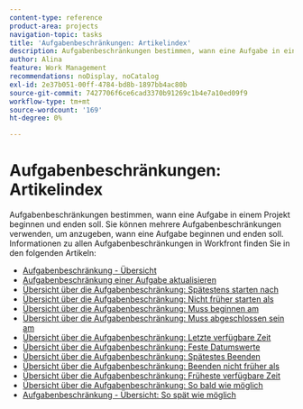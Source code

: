 ```yaml
---
content-type: reference
product-area: projects
navigation-topic: tasks
title: 'Aufgabenbeschränkungen: Artikelindex'
description: Aufgabenbeschränkungen bestimmen, wann eine Aufgabe in einem Projekt beginnen und enden soll. Sie können mehrere Aufgabenbeschränkungen verwenden, um anzugeben, wann eine Aufgabe beginnen und enden soll. Informationen zu allen Aufgabenbeschränkungen in Workfront finden Sie in den folgenden Artikeln.
author: Alina
feature: Work Management
recommendations: noDisplay, noCatalog
exl-id: 2e37b051-00ff-4784-bd8b-1897bb4ac80b
source-git-commit: 7427706f6ce6cad3370b91269c1b4e7a10ed09f9
workflow-type: tm+mt
source-wordcount: '169'
ht-degree: 0%

---
```


# Aufgabenbeschränkungen: Artikelindex

<!-- Audited: 1/2024 -->

Aufgabenbeschränkungen bestimmen, wann eine Aufgabe in einem Projekt beginnen und enden soll. Sie können mehrere Aufgabenbeschränkungen verwenden, um anzugeben, wann eine Aufgabe beginnen und enden soll. Informationen zu allen Aufgabenbeschränkungen in Workfront finden Sie in den folgenden Artikeln:

* [Aufgabenbeschränkung - Übersicht](../../../manage-work/tasks/task-constraints/task-constraint-overview.md)
* [Aufgabenbeschränkung einer Aufgabe aktualisieren](../../../manage-work/tasks/task-constraints/update-task-constraint-of-task.md)
* [Übersicht über die Aufgabenbeschränkung: Spätestens starten nach](../../../manage-work/tasks/task-constraints/start-no-later-than.md)
* [Übersicht über die Aufgabenbeschränkung: Nicht früher starten als](../../../manage-work/tasks/task-constraints/start-no-earlier-than.md)
* [Übersicht über die Aufgabenbeschränkung: Muss beginnen am](../../../manage-work/tasks/task-constraints/must-start-on.md)
* [Übersicht über die Aufgabenbeschränkung: Muss abgeschlossen sein am](../../../manage-work/tasks/task-constraints/must-finish-on.md)
* [Übersicht über die Aufgabenbeschränkung: Letzte verfügbare Zeit](../../../manage-work/tasks/task-constraints/latest-available-time.md)
* [Übersicht über die Aufgabenbeschränkung: Feste Datumswerte](../../../manage-work/tasks/task-constraints/fixed-dates.md)
* [Übersicht über die Aufgabenbeschränkung: Spätestes Beenden](../../../manage-work/tasks/task-constraints/finish-no-later-than.md)
* [Übersicht über die Aufgabenbeschränkung: Beenden nicht früher als](../../../manage-work/tasks/task-constraints/finish-no-earlier-than.md)
* [Übersicht über die Aufgabenbeschränkung: Früheste verfügbare Zeit](../../../manage-work/tasks/task-constraints/earliest-available-time.md)
* [Übersicht über die Aufgabenbeschränkung: So bald wie möglich](../../../manage-work/tasks/task-constraints/as-soon-as-possible.md)
* [Aufgabenbeschränkung - Übersicht: So spät wie möglich](../../../manage-work/tasks/task-constraints/as-late-as-possible.md)
